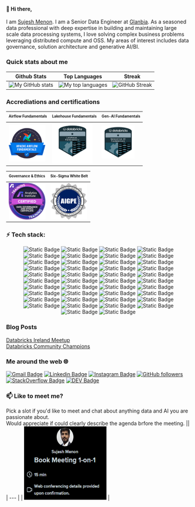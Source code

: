 #### 👋 Hi there, 
I am [Sujesh Menon](https://ie.linkedin.com/in/sujesh-menon-1010/). I am a Senior Data Engineer at [Glanbia](https://careers.glanbia.com/go/Glanbia-Business-Services/1346801/). As a seasoned data professional with deep expertise in building and maintaining large scale data processing systems, I love solving complex business problems leveraging distributed compute and OSS. My areas of interest includes data governance, solution architecture and generative AI/BI. 

<!--
**Menotron/Menotron** is a ✨ _special_ ✨ repository because its `README.md` (this file) appears on your GitHub profile.

Here are some ideas to get you started:

- 🔭 I’m currently working on ...
- 🌱 I’m currently learning ...
- 👯 I’m looking to collaborate on ...
- 🤔 I’m looking for help with ...
- 💬 Ask me about ...
- 📫 How to reach me: ...
- 😄 Pronouns: ...
- ⚡ Fun fact: ...
-->

### Quick stats about me
| Github Stats | Top Languages | Streak |
| --- | --- | --- |
| ![My GitHub stats](https://github-readme-stats-sigma-five.vercel.app/api?username=Menotron&hide=contribs,stars&show_icons=true&theme=chartreuse-dark&count_private=true&hide_border=true) | ![My top languages](https://github-readme-stats-sigma-five.vercel.app/api/top-langs/?username=Menotron&show_icons=true&theme=chartreuse-dark&count_private=true&layout=compact&hide_border=true&hide=roff,c,css&langs_count=6) | ![GitHub Streak](https://streak-stats.demolab.com/?user=Menotron&theme=chartreuse-dark&hide_border=true) |


### Accrediations and certifications

|<sub><sup>Airflow Fundamentals</sup></sub>|<sub><sup>Lakehouse Fundamentals</sup></sub>|<sub><sup>Gen-AI Fundamentals</sup></sub>|
| --- | --- | --- |
| [<img src="https://github.com/Menotron/menotron.github.io/blob/64e61376a2a7b32446b6006e65b16ba8e4f2a654/assets/images/astronomer-apache-airflow-fundamentals.png" width="100" height="100" alt="Apache Airflow Fundamentals">](https://www.credly.com/badges/6c164d93-09eb-4ee6-a1a8-8c00c3ea4f1c/public_url) | <sub>[<img src="https://github.com/Menotron/menotron.github.io/blob/1327eb05d8f694325f3f7fb1a4efa34945916c99/assets/images/902f644e-4ff9-458a-b9ef-f0582e411052.png" width="110" height="110" alt="Databricks">](https://credentials.databricks.com/b55dc7c3-df99-4a01-8547-883f44b2c53f#gs.immdp2)</sub> | <sup>[<img src="https://github.com/Menotron/menotron.github.io/blob/edf9027d0beb49d53b727345014bc9680c763701/assets/images/6f39ca6a-f57c-4add-9ead-3c2db5fbfb72.png" width="90" height="90" alt="Databricks">](https://credentials.databricks.com/96a2e27a-2e14-4810-9f68-134c7e2e12a5#acc.pFgCbI1n) </sup>|

|<sub><sup>Governance & Ethics</sup></sub>|<sub><sup>Six-Sigma White Belt </sup></sub>|
| --- | --- |
| [<img src="https://github.com/Menotron/menotron.github.io/blob/6cddf5652a4885a6da756321b0327bb8ffdb2154/assets/images/certificate-in-data-governance-ethics.png" width="100" height="100" alt="Certificate in Data Governance & Ethics">](https://www.credly.com/badges/5cf3f1af-ad50-4ee6-91aa-fa7ff5d9341e/public_url) | [<img src="https://github.com/Menotron/menotron.github.io/blob/2ccc36ea19be2bc3534306e3902e30717d3fe201/assets/images/aigpe-certified-six-sigma-white-belt-badge.png" width="100" height="100" alt="Six Sigma White Belt">](https://glanbia.udemy.com/certificate/UC-6647a279-3579-4458-88aa-acf988ed3824/?utm_campaign=email&utm_medium=email&utm_source=sendgrid.com) |


### ⚡ Tech stack:
<p align="center">
<img alt="Static Badge" src="https://img.shields.io/badge/databricks-black?style=plastic&logo=Databricks">
<img alt="Static Badge" src="https://img.shields.io/badge/python-black?style=plastic&logo=python">
<img alt="Static Badge" src="https://img.shields.io/badge/scala-black?style=plastic&logo=scala&logoColor=%23DC322F">
<img alt="Static Badge" src="https://img.shields.io/badge/javascript-black?style=plastic&logo=javascript&logoColor=%23F7DF1E">
<img alt="Static Badge" src="https://img.shields.io/badge/r-black?style=plastic&logo=r&logoColor=%23276DC3">
<img alt="Static Badge" src="https://img.shields.io/badge/sap-black?style=plastic&logo=sap&logoColor=%230FAAFF">
<img alt="Static Badge" src="https://img.shields.io/badge/openai-black?style=plastic&logo=openai&logoColor=%23412991">
<img alt="Static Badge" src="https://img.shields.io/badge/airbyte-black?style=plastic&logo=airbyte&logoColor=%23615EFF">
<img alt="Static Badge" src="https://img.shields.io/badge/airflow-black?style=plastic&logo=apacheairflow&logoColor=%23017CEE">
<img alt="Static Badge" src="https://img.shields.io/badge/hadoop-black?style=plastic&logo=apachehadoop&logoColor=%2366CCFF">
<img alt="Static Badge" src="https://img.shields.io/badge/hive-black?style=plastic&logo=apachehive&logoColor=%23FDEE21">
<img alt="Static Badge" src="https://img.shields.io/badge/kafka-black?style=plastic&logo=apachekafka&logoColor=%23231F20">
<img alt="Static Badge" src="https://img.shields.io/badge/hivemq-black?style=plastic&logo=hivemq&logoColor=%23FFC000">  
<img alt="Static Badge" src="https://img.shields.io/badge/bash-black?style=plastic&logo=gnubash&logoColor=%234EAA25">
<img alt="Static Badge" src="https://img.shields.io/badge/spark-black?style=plastic&logo=apachespark&logoColor=%23E25A1C">
<img alt="Static Badge" src="https://img.shields.io/badge/nifi-black?style=plastic&logo=apachenifi&logoColor=%23728E9B">
<img alt="Static Badge" src="https://img.shields.io/badge/alteryx-black?style=plastic&logo=alteryx&logoColor=%230078C0">
<img alt="Static Badge" src="https://img.shields.io/badge/flink-black?style=plastic&logo=apacheflink&logoColor=%23E6526F">
<img alt="Static Badge" src="https://img.shields.io/badge/hbase-black?style=plastic&logo=apachehbase&logoColor=%23BE160C">
<img alt="Static Badge" src="https://img.shields.io/badge/lucene-black?style=plastic&logo=apachelucene&logoColor=%23019B8F">
<img alt="Static Badge" src="https://img.shields.io/badge/parquet-black?style=plastic&logo=apacheparquet&logoColor=%2350ABF1">
<img alt="Static Badge" src="https://img.shields.io/badge/superset-black?style=plastic&logo=apachesuperset&logoColor=%2320A6C9">
<img alt="Static Badge" src="https://img.shields.io/badge/cassandra-black?style=plastic&logo=apachecassandra&logoColor=%231287B1">
<img alt="Static Badge" src="https://img.shields.io/badge/elasticsearch-black?style=plastic&logo=elasticsearch&logoColor=%23005571">
<img alt="Static Badge" src="https://img.shields.io/badge/kibana-black?style=plastic&logo=kibana&logoColor=%23005571">
<img alt="Static Badge" src="https://img.shields.io/badge/logstash-black?style=plastic&logo=logstash&logoColor=%23005571">
<img alt="Static Badge" src="https://img.shields.io/badge/grafana-black?style=plastic&logo=grafana&logoColor=%23F46800">
<img alt="Static Badge" src="https://img.shields.io/badge/redis-black?style=plastic&logo=redis&logoColor=%23FF4438">
<img alt="Static Badge" src="https://img.shields.io/badge/mongodb-black?style=plastic&logo=mongodb&logoColor=%2347A248">
<img alt="Static Badge" src="https://img.shields.io/badge/mysql-black?style=plastic&logo=mysql&logoColor=%234479A1">
<img alt="Static Badge" src="https://img.shields.io/badge/processing-black?style=plastic&logo=processingfoundation&logoColor=%23006699">
<img alt="Static Badge" src="https://img.shields.io/badge/json-black?style=plastic&logo=json">
<img alt="Static Badge" src="https://img.shields.io/badge/tableau-black?style=plastic&logo=tableau">
<img alt="Static Badge" src="https://img.shields.io/badge/dbt-black?style=plastic&logo=dbt&logoColor=%23FF694B">
<img alt="Static Badge" src="https://img.shields.io/badge/celery-black?style=plastic&logo=celery&logoColor=%2337814A">
<img alt="Static Badge" src="https://img.shields.io/badge/git-black?style=plastic&logo=git&logoColor=%23F05032">
<img alt="Static Badge" src="https://img.shields.io/badge/docker-black?style=plastic&logo=docker&logoColor=%232496ED">
<img alt="Static Badge" src="https://img.shields.io/badge/langchain-black?style=plastic&logo=langchain&logoColor=%231C3C3C">
<img alt="Static Badge" src="https://img.shields.io/badge/mlflow-black?style=plastic&logo=mlflow&logoColor=%230194E2">
<img alt="Static Badge" src="https://img.shields.io/badge/delta-black?style=plastic&logo=delta&logoColor=%23003366">
<img alt="Static Badge" src="https://img.shields.io/badge/fastapi-black?style=plastic&logo=fastapi&logoColor=%23009688">
<img alt="Static Badge" src="https://img.shields.io/badge/gradio-black?style=plastic&logo=gradio&logoColor=%23F97316">
  
</p>


### Blog Posts
[Databricks Ireland Meetup](https://community.databricks.com/t5/dublin/databricks-ireland-meetup/td-p/100333) <br>
[Databricks Community Champions](https://community.databricks.com/t5/databricks-community-champions/databricks-community-champion-december-2024-sujesh-menon/ba-p/101038) <br>


### Me around the web :globe_with_meridians:
  
[![Gmail Badge](https://img.shields.io/badge/-c14438?style=flat&logo=Gmail&logoColor=white)](mailto:smenon@tcd.ie "Connect via Email")
[![Linkedin Badge](https://img.shields.io/badge/-0072b1?style=flat&logo=Linkedin&logoColor=white)](https://ie.linkedin.com/in/sujesh-menon-1010/ "Connect on LinkedIn")
[![Instagram Badge](https://img.shields.io/badge/-C13584?style=flat&logo=Instagram&logoColor=white)](https://www.instagram.com/zoomindublin/ "Follow on Instagram")
[![GitHub followers](https://img.shields.io/badge/-0A0A0A??style=flat&logo=Github&logoColor=white)](https://github.com/Menotron/?tab=follow)
[![StackOverflow Badge](https://img.shields.io/badge/--FE7A16?style=flat&logo=Stack%20Overflow&logoColor=white&)](https://stackoverflow.com/users/12628668/menotron "StackOverflow")
[![DEV Badge](https://img.shields.io/badge/-0A0A0A?style=flat&logo=dev.to&logoColor=white)](https://dev.to/menotron)


### 📫 Like to meet me? 
Pick a slot if you'd like to meet and chat about anything data and AI you are passionate about.<br>Would appreciate if could clearly describe the agenda brfore the meeting.
||
| --- |
| [<img src="https://raw.githubusercontent.com/Menotron/menotron.github.io/main/.github/images/calendly_1.png" width="225" height="200" alt="meet_link">](https://calendly.com/smenon-1/meeting) |
